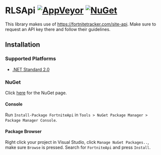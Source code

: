 RLSApi 
[![AppVeyor](https://img.shields.io/appveyor/ci/AeonLucid/FortniteApi/master.svg?maxAge=60)](https://ci.appveyor.com/project/AeonLucid/FortniteApi) 
[![NuGet](https://img.shields.io/nuget/v/FortniteApi.svg?maxAge=60)](https://www.nuget.org/packages/FortniteApi)
===================

This library makes use of https://fortnitetracker.com/site-api. Make sure to request an API key there and follow their guidelines.

## Installation

### Supported Platforms

* [.NET Standard 2.0](https://github.com/dotnet/standard/blob/master/docs/versions.md)

### NuGet

Click [here](https://www.nuget.org/packages/FortniteApi) for the NuGet page.

#### Console
Run `Install-Package FortniteApi`  in `Tools > NuGet Package Manager > Package Manager Console`.

#### Package Browser
Right click your project in Visual Studio, click `Manage NuGet Packages..`, make sure `Browse` is pressed. Search for `FortniteApi` and press `Install`.
